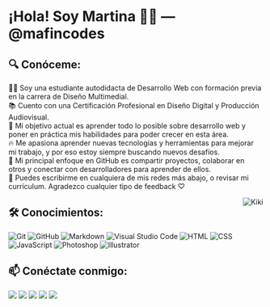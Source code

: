 # ¡Hola! Soy Martina 👋😊 — @mafincodes

## 🔍 Conóceme:

👩‍💻 Soy una estudiante autodidacta de Desarrollo Web con formación previa en la carrera de Diseño Multimedial.\
📚 Cuento con una Certificación Profesional en Diseño Digital y Producción Audiovisual.\
🎯 Mi objetivo actual es aprender todo lo posible sobre desarrollo web y poner en práctica mis habilidades para poder crecer en esta área.\
🔥 Me apasiona aprender nuevas tecnologías y herramientas para mejorar mi trabajo, y por eso estoy siempre buscando nuevos desafíos.\
🌟 Mi principal enfoque en GitHub es compartir proyectos, colaborar en otros y conectar con desarrolladores para aprender de ellos.\
📩 Puedes escribirme en cualquiera de mis redes más abajo, o revisar mi currículum. Agradezco cualquier tipo de feedback ♡

<img alt="Kiki" src="https://media0.giphy.com/media/v1.Y2lkPTc5MGI3NjExZDdlMzU0MjE4M2I4ZGY1ODJkOTk3YjBlNTMyODhjNTZkYTkxMGE0YyZjdD1n/h0uYtwIV9liVy/giphy.gif" align="right"/>

## 🛠️ Conocimientos: 

![Git](https://img.shields.io/badge/-Git-05122A?style=flat&logo=git)
![GitHub](https://img.shields.io/badge/-GitHub-05122A?style=flat&logo=github)
![Markdown](https://img.shields.io/badge/-Markdown-05122A?style=flat&logo=markdown)
![Visual Studio Code](https://img.shields.io/badge/-Visual%20Studio%20Code-05122A?style=flat&logo=visual-studio-code&logoColor=007ACC)
![HTML](https://img.shields.io/badge/-HTML-05122A?style=flat&logo=HTML5)
![CSS](https://img.shields.io/badge/-CSS-05122A?style=flat&logo=CSS3&logoColor=1572B6)
![JavaScript](https://img.shields.io/badge/-JavaScript-05122A?style=flat&logo=javascript)
![Photoshop](https://img.shields.io/badge/-Photoshop-05122A?style=flat&logo=adobe-photoshop)
![Illustrator](https://img.shields.io/badge/-Illustrator-05122A?style=flat&logo=adobe-illustrator)

## 📫 Conéctate conmigo:

<a href="https://www.linkedin.com/in/martinapeluso/"><img src="https://img.shields.io/badge/-Martina%20Sofia%20Peluso-0077B5?style=flat&logo=Linkedin&logoColor=white"/></a>
<a href="https://facebook.com/martu.peluso"><img src="https://img.shields.io/badge/-Martu Peluso-1877F2?style=flat&logo=Facebook&logoColor=white"/></a>
<a href="https://instagram.com/martupeluso"><img src="https://img.shields.io/badge/-@martupeluso-E4405F?style=flat&logo=Instagram&logoColor=white"/></a>
<a href="https://twitter.com/mafincodes"><img src="https://img.shields.io/badge/-@mafincodes-1DA1F2?style=flat&logo=Twitter&logoColor=white"/></a>
<a href="mailto:martinasofiapeluso@gmail.com"><img src="https://img.shields.io/badge/-martinasofiapeluso@gmail.com-D14836?style=flat&logo=Gmail&logoColor=white"/></a>
